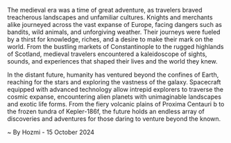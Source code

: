 
The medieval era was a time of great adventure, as travelers braved treacherous landscapes and unfamiliar cultures.  Knights and merchants alike journeyed across the vast expanse of Europe, facing dangers such as bandits, wild animals, and unforgiving weather. Their journeys were fueled by a thirst for knowledge, riches, and a desire to make their mark on the world. From the bustling markets of Constantinople to the rugged highlands of Scotland, medieval travelers encountered a kaleidoscope of sights, sounds, and experiences that shaped their lives and the world they knew.

In the distant future, humanity has ventured beyond the confines of Earth, reaching for the stars and exploring the vastness of the galaxy. Spacecraft equipped with advanced technology allow intrepid explorers to traverse the cosmic expanse, encountering alien planets with unimaginable landscapes and exotic life forms. From the fiery volcanic plains of Proxima Centauri b to the frozen tundra of Kepler-186f, the future holds an endless array of discoveries and adventures for those daring to venture beyond the known. 

~ By Hozmi - 15 October 2024
